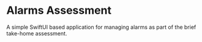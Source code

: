 # Alarms Assessment

A simple SwiftUI based application for managing alarms as part of the brief take-home assessment. 
